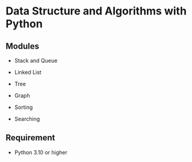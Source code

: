 # Data Structure and Algorithms with Python

## Modules

- Stack and Queue

- Linked List

- Tree

- Graph

- Sorting

- Searching

## Requirement
- Python 3.10 or higher